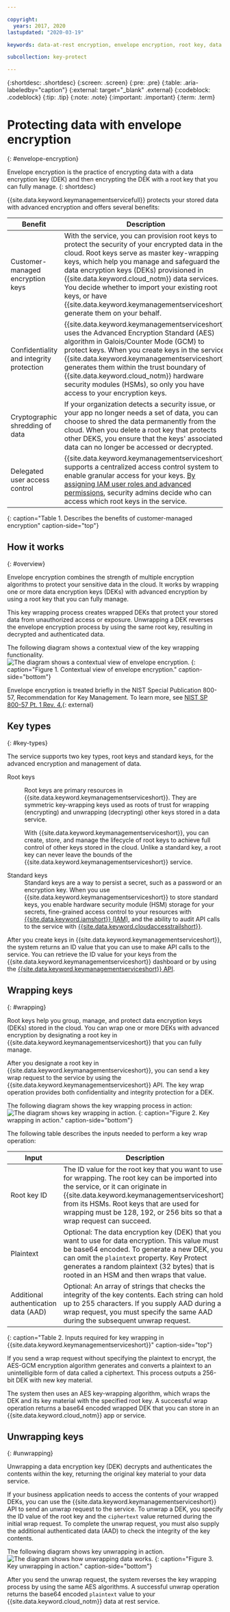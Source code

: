 ```yaml
---

copyright:
  years: 2017, 2020
lastupdated: "2020-03-19"

keywords: data-at-rest encryption, envelope encryption, root key, data encryption key, protect data encryption key, encrypt data encryption key, wrap data encryption key, unwrap data encryption key

subcollection: key-protect

---
```


{:shortdesc: .shortdesc}
{:screen: .screen}
{:pre: .pre}
{:table: .aria-labeledby="caption"}
{:external: target="_blank" .external}
{:codeblock: .codeblock}
{:tip: .tip}
{:note: .note}
{:important: .important}
{:term: .term}

# Protecting data with envelope encryption
{: #envelope-encryption}

Envelope encryption is the practice of encrypting data with a data encryption
key (DEK) and then encrypting the DEK with a root key that you can fully manage.
{: shortdesc}

{{site.data.keyword.keymanagementservicefull}} protects your stored data with
advanced encryption and offers several benefits:

| Benefit | Description |
| --- | --- |
| Customer-managed encryption keys | With the service, you can provision root keys to protect the security of your encrypted data in the cloud. Root keys serve as master key-wrapping keys, which help you manage and safeguard the data encryption keys (DEKs) provisioned in {{site.data.keyword.cloud_notm}} data services. You decide whether to import your existing root keys, or have {{site.data.keyword.keymanagementserviceshort}} generate them on your behalf. |
| Confidentiality and integrity protection | {{site.data.keyword.keymanagementserviceshort}} uses the Advanced Encryption Standard (AES) algorithm in Galois/Counter Mode (GCM) to protect keys. When you create keys in the service, {{site.data.keyword.keymanagementserviceshort}} generates them within the trust boundary of {{site.data.keyword.cloud_notm}} hardware security modules (HSMs), so only you have access to your encryption keys. |
| Cryptographic shredding of data  | If your organization detects a security issue, or your app no longer needs a set of data, you can choose to shred the data permanently from the cloud. When you delete a root key that protects other DEKS, you ensure that the keys' associated data can no longer be accessed or decrypted. |
| Delegated user access control | {{site.data.keyword.keymanagementserviceshort}} supports a centralized access control system to enable granular access for your keys. [By assigning IAM user roles and advanced permissions](/docs/key-protect?topic=key-protect-manage-access#roles), security admins decide who can access which root keys in the service. |
{: caption="Table 1. Describes the benefits of customer-managed encryption" caption-side="top"}

## How it works
{: #overview}

Envelope encryption combines the strength of multiple encryption algorithms to
protect your sensitive data in the cloud. It works by wrapping one or more data
encryption keys (DEKs) with advanced encryption by using a root key that you can
fully manage.

This key wrapping process creates wrapped DEKs that protect your stored data
from unauthorized access or exposure. Unwrapping a DEK reverses the envelope
encryption process by using the same root key, resulting in decrypted and
authenticated data.

The following diagram shows a contextual view of the key wrapping functionality.
![The diagram shows a contextual view of envelope encryption.](../images/envelope-encryption.svg)
{: caption="Figure 1. Contextual view of envelope encryption." caption-side="bottom"}

Envelope encryption is treated briefly in the NIST Special Publication 800-57,
Recommendation for Key Management. To learn more, see
[NIST SP 800-57 Pt. 1 Rev. 4.](https://www.nist.gov/publications/recommendation-key-management-part-1-general-0){: external}

## Key types
{: #key-types}

The service supports two key types, root keys and standard keys, for the
advanced encryption and management of data.

<dl>
  <dt>
    Root keys
  </dt>
  <dd>
    <p>
      Root keys are primary resources in {{site.data.keyword.keymanagementserviceshort}}.
      They are symmetric key-wrapping keys used as roots of trust for wrapping
      (encrypting) and unwrapping (decrypting) other keys stored in a data service.
    </p>
    <p>
      With {{site.data.keyword.keymanagementserviceshort}}, you can create,
      store, and manage the lifecycle of root keys to achieve full control of
      other keys stored in the cloud. Unlike a standard key, a root key can
      never leave the bounds of the
      {{site.data.keyword.keymanagementserviceshort}} service.
    </p>
  </dd>

  <dt>
    Standard keys
  </dt>
  <dd>
      Standard keys are a way to persist a secret, such as a password or an
      encryption key. When you use {{site.data.keyword.keymanagementserviceshort}}
      to store standard keys, you enable hardware security module (HSM) storage
      for your secrets, fine-grained access control to your resources with
      <a href="/docs/key-protect?topic=key-protect-manage-access" target="_blank">{{site.data.keyword.iamshort}} (IAM)</a>,
      and the ability to audit API calls to the service with
      <a href="/docs/key-protect?topic=key-protect-at-events" target="_blank">{{site.data.keyword.cloudaccesstrailshort}}</a>.
  </dd>
</dl>

After you create keys in {{site.data.keyword.keymanagementserviceshort}}, the
system returns an ID value that you can use to make API calls to the service.
You can retrieve the ID value for your keys from the
{{site.data.keyword.keymanagementserviceshort}} dashboard or by using the
[{{site.data.keyword.keymanagementserviceshort}} API](https://{DomainName}/apidocs/key-protect).

## Wrapping keys
{: #wrapping}

Root keys help you group, manage, and protect data encryption keys (DEKs) stored
in the cloud. You can wrap one or more DEKs with advanced encryption by
designating a root key in {{site.data.keyword.keymanagementserviceshort}} that
you can fully manage.

After you designate a root key in {{site.data.keyword.keymanagementserviceshort}},
you can send a key wrap request to the service by using the
{{site.data.keyword.keymanagementserviceshort}} API. The key wrap operation
provides both confidentiality and integrity protection for a DEK.

The following diagram shows the key wrapping process in action:
![The diagram shows key wrapping in action.](../images/wrapping-keys.svg)
{: caption="Figure 2. Key wrapping in action." caption-side="bottom"}

The following table describes the inputs needed to perform a key wrap operation:

| Input | Description |
| --- | --- |
| Root key ID | The ID value for the root key that you want to use for wrapping. The root key can be imported into the service, or it can originate in {{site.data.keyword.keymanagementserviceshort}} from its HSMs. Root keys that are used for wrapping must be 128, 192, or 256 bits so that a wrap request can succeed. |
| Plaintext | Optional: The data encryption key (DEK) that you want to use for data encryption. This value must be base64 encoded. To generate a new DEK, you can omit the `plaintext` property. Key Protect generates a random plaintext (32 bytes) that is rooted in an HSM and then wraps that value. |
| Additional authentication data (AAD) | Optional: An array of strings that checks the integrity of the key contents. Each string can hold up to 255 characters. If you supply AAD during a wrap request, you must specify the same AAD during the subsequent unwrap request. |
{: caption="Table 2. Inputs required for key wrapping in {{site.data.keyword.keymanagementserviceshort}}" caption-side="top"}

If you send a wrap request without specifying the plaintext to encrypt, the
AES-GCM encryption algorithm generates and converts a plaintext to an
unintelligible form of data called a ciphertext. This process outputs a 256-bit
DEK with new key material.

The system then uses an AES key-wrapping algorithm, which wraps the DEK and its
key material with the specified root key. A successful wrap operation returns a
base64 encoded wrapped DEK that you can store in an
{{site.data.keyword.cloud_notm}} app or service.

## Unwrapping keys
{: #unwrapping}

Unwrapping a data encryption key (DEK) decrypts and authenticates the contents
within the key, returning the original key material to your data service.

If your business application needs to access the contents of your wrapped DEKs,
you can use the {{site.data.keyword.keymanagementserviceshort}} API to send an
unwrap request to the service. To unwrap a DEK, you specify the ID value of the
root key and the `ciphertext` value returned during the initial wrap request. To
complete the unwrap request, you must also supply the additional authenticated
data (AAD) to check the integrity of the key contents.

The following diagram shows key unwrapping in action.
![The diagram shows how unwrapping data works.](../images/unwrapping-keys.svg)
{: caption="Figure 3. Key unwrapping in action." caption-side="bottom"}

After you send the unwrap request, the system reverses the key wrapping process
by using the same AES algorithms. A successful unwrap operation returns the
base64 encoded `plaintext` value to your {{site.data.keyword.cloud_notm}} data
at rest service.
